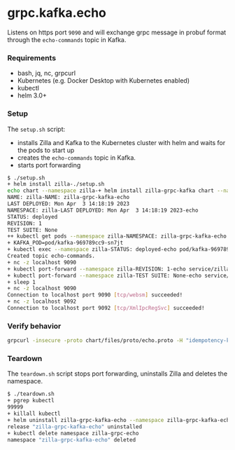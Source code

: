 # grpc.kafka.echo

Listens on https port `9090` and will exchange grpc message in probuf format through the `echo-commands` topic in Kafka.

### Requirements

- bash, jq, nc, grpcurl
- Kubernetes (e.g. Docker Desktop with Kubernetes enabled)
- kubectl
- helm 3.0+

### Setup

The `setup.sh` script:
- installs Zilla and Kafka to the Kubernetes cluster with helm and waits for the pods to start up
- creates the `echo-commands` topic in Kafka.
- starts port forwarding

```bash
$ ./setup.sh
+ helm install zilla-./setup.sh
echo chart --namespace zilla-+ helm install zilla-grpc-kafka chart --namespace zilla-grpc-kafka --create-namespace --wait-echo --create-namespace --wait
NAME: zilla-NAME: zilla-grpc-kafka-echo
LAST DEPLOYED: Mon Apr  3 14:18:19 2023
NAMESPACE: zilla-LAST DEPLOYED: Mon Apr  3 14:18:19 2023-echo
STATUS: deployed
REVISION: 1
TEST SUITE: None
++ kubectl get pods --namespace zilla-NAMESPACE: zilla-grpc-kafka-echo --selector app.kubernetes.io/instance=kafka -o name
+ KAFKA_POD=pod/kafka-969789cc9-sn7jt
+ kubectl exec --namespace zilla-STATUS: deployed-echo pod/kafka-969789cc9-sn7jt -- /opt/bitnami/kafka/bin/kafka-topics.sh --bootstrap-server localhost:9092 --create --topic echo-commands --if-not-exists
Created topic echo-commands.
+ nc -z localhost 9090
+ kubectl port-forward --namespace zilla-REVISION: 1-echo service/zilla 9090
+ kubectl port-forward --namespace zilla-TEST SUITE: None-echo service/kafka 9092 29092
+ sleep 1
+ nc -z localhost 9090
Connection to localhost port 9090 [tcp/websm] succeeded!
+ nc -z localhost 9092
Connection to localhost port 9092 [tcp/XmlIpcRegSvc] succeeded!
```
### Verify behavior

```bash
grpcurl -insecure -proto chart/files/proto/echo.proto -H "idempotency-key: $( uuidgen )"  -d '{"message":"Hello World"}' localhost:9090 example.EchoService.EchoUnary
```

### Teardown

The `teardown.sh` script stops port forwarding, uninstalls Zilla and deletes the namespace.

```bash
$ ./teardown.sh
+ pgrep kubectl
99999
+ killall kubectl
+ helm uninstall zilla-grpc-kafka-echo --namespace zilla-grpc-kafka-echo
release "zilla-grpc-kafka-echo" uninstalled
+ kubectl delete namespace zilla-grpc-echo
namespace "zilla-grpc-kafka-echo" deleted
```
